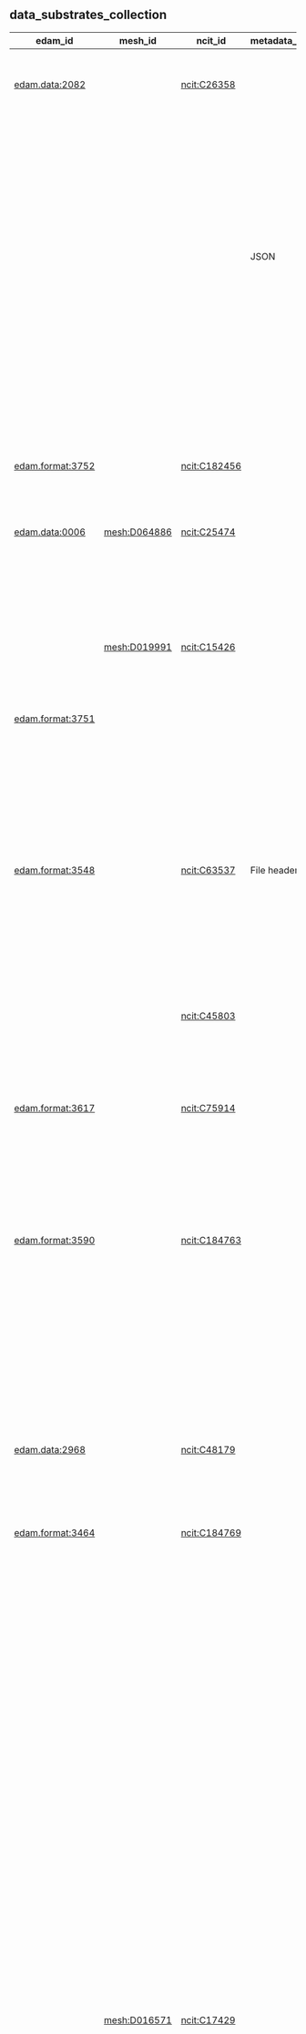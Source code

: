 
## data_substrates_collection


|edam_id|mesh_id|ncit_id|metadata_storage|file_extensions|limitations|id|category|name|description|subclass_of|related_to|contributor_name|contributor_github_name|contributor_orcid|contribution_date|
|---|---|---|---|---|---|---|---|---|---|---|---|---|---|---|---|
|[edam.data:2082](http://edamontology.org/data_2082)||[ncit:C26358](http://purl.obolibrary.org/obo/NCIT_C26358)||||[B2AI_SUBSTRATE:1](DataSubstrate.markdown)|[B2AI_SUBSTRATE:DataSubstrate](https://w3id.org/bridge2ai/standards-datasubstrate-schema/DataSubstrate)|Array|A data type that represents a collection of elements (values or variables), each selected by one or more indices.| [B2AI_SUBSTRATE:7](DataSubstrate.markdown)| [B2AI_STANDARD:392](DataStandardOrTool.markdown) [B2AI_STANDARD:394](DataStandardOrTool.markdown) [B2AI_STANDARD:722](DataStandardOrTool.markdown) [B2AI_STANDARD:834](DataStandardOrTool.markdown)|Harry Caufield|caufieldjh|[ORCID:0000-0001-5705-7831](ORCID:0000-0001-5705-7831)||
|||||||[B2AI_SUBSTRATE:2](DataSubstrate.markdown)|[B2AI_SUBSTRATE:DataSubstrate](https://w3id.org/bridge2ai/standards-datasubstrate-schema/DataSubstrate)|Associative Array|A data structure that stores a collection of key-value pairs, where each key is associated with a value. It allows for fast and efficient lookups by using the keys as indices to access the corresponding values.| [B2AI_SUBSTRATE:1](DataSubstrate.markdown)||Harry Caufield|caufieldjh|[ORCID:0000-0001-5705-7831](ORCID:0000-0001-5705-7831)||
|||| JSON|||[B2AI_SUBSTRATE:3](DataSubstrate.markdown)|[B2AI_SUBSTRATE:DataSubstrate](https://w3id.org/bridge2ai/standards-datasubstrate-schema/DataSubstrate)|BIDS|Data conforming to the Brain Imaging Data Structure (BIDS).| [B2AI_SUBSTRATE:19](DataSubstrate.markdown) [B2AI_SUBSTRATE:49](DataSubstrate.markdown)| [B2AI_STANDARD:33](DataStandardOrTool.markdown)|Harry Caufield|caufieldjh|[ORCID:0000-0001-5705-7831](ORCID:0000-0001-5705-7831)||
|||||||[B2AI_SUBSTRATE:4](DataSubstrate.markdown)|[B2AI_SUBSTRATE:DataSubstrate](https://w3id.org/bridge2ai/standards-datasubstrate-schema/DataSubstrate)|BigQuery|A fully managed, serverless data warehouse that enables scalable analysis over petabytes of data. It is a Platform as a Service (PaaS) that supports querying using ANSI SQL.| [B2AI_SUBSTRATE:5](DataSubstrate.markdown)| [B2AI_STANDARD:735](DataStandardOrTool.markdown)|Harry Caufield|caufieldjh|[ORCID:0000-0001-5705-7831](ORCID:0000-0001-5705-7831)||
|||||||[B2AI_SUBSTRATE:5](DataSubstrate.markdown)|[B2AI_SUBSTRATE:DataSubstrate](https://w3id.org/bridge2ai/standards-datasubstrate-schema/DataSubstrate)|Column Store|A database that stores data tables by column rather than by row.| [B2AI_SUBSTRATE:9](DataSubstrate.markdown)||Harry Caufield|caufieldjh|[ORCID:0000-0001-5705-7831](ORCID:0000-0001-5705-7831)||
|[edam.format:3752](http://edamontology.org/format_3752)||[ncit:C182456](http://purl.obolibrary.org/obo/NCIT_C182456)|| csv| Differences in newline characters can cause inconsistency across operating systems.|[B2AI_SUBSTRATE:6](DataSubstrate.markdown)|[B2AI_SUBSTRATE:DataSubstrate](https://w3id.org/bridge2ai/standards-datasubstrate-schema/DataSubstrate)|Comma-separated values|Any text or mixed data with distinct records in columns separated by commas and rows separated by newlines.| [B2AI_SUBSTRATE:10](DataSubstrate.markdown)| [B2AI_STANDARD:347](DataStandardOrTool.markdown) [B2AI_STANDARD:378](DataStandardOrTool.markdown) [B2AI_STANDARD:783](DataStandardOrTool.markdown) [B2AI_STANDARD:878](DataStandardOrTool.markdown)|Harry Caufield|caufieldjh|[ORCID:0000-0001-5705-7831](ORCID:0000-0001-5705-7831)||
|[edam.data:0006](http://edamontology.org/data_0006)|[mesh:D064886](http://id.nlm.nih.gov/mesh/D064886)|[ncit:C25474](http://purl.obolibrary.org/obo/NCIT_C25474)||||[B2AI_SUBSTRATE:7](DataSubstrate.markdown)|[B2AI_SUBSTRATE:DataSubstrate](https://w3id.org/bridge2ai/standards-datasubstrate-schema/DataSubstrate)|Data|Any collection of discrete values conveying information.|||Harry Caufield|caufieldjh|[ORCID:0000-0001-5705-7831](ORCID:0000-0001-5705-7831)||
|||||||[B2AI_SUBSTRATE:8](DataSubstrate.markdown)|[B2AI_SUBSTRATE:DataSubstrate](https://w3id.org/bridge2ai/standards-datasubstrate-schema/DataSubstrate)|Data Frame|A data structure that organizes data into a 2-dimensional table of rows and columns.| [B2AI_SUBSTRATE:7](DataSubstrate.markdown)| [B2AI_STANDARD:813](DataStandardOrTool.markdown) [B2AI_STANDARD:862](DataStandardOrTool.markdown)|Harry Caufield|caufieldjh|[ORCID:0000-0001-5705-7831](ORCID:0000-0001-5705-7831)||
||[mesh:D019991](http://id.nlm.nih.gov/mesh/D019991)|[ncit:C15426](http://purl.obolibrary.org/obo/NCIT_C15426)||||[B2AI_SUBSTRATE:9](DataSubstrate.markdown)|[B2AI_SUBSTRATE:DataSubstrate](https://w3id.org/bridge2ai/standards-datasubstrate-schema/DataSubstrate)|Database|An organized collection of structured information, stored electronically and organized for rapid search and retrieval.| [B2AI_SUBSTRATE:7](DataSubstrate.markdown)| [B2AI_STANDARD:202](DataStandardOrTool.markdown) [B2AI_STANDARD:712](DataStandardOrTool.markdown) [B2AI_STANDARD:797](DataStandardOrTool.markdown) [B2AI_STANDARD:801](DataStandardOrTool.markdown) [B2AI_STANDARD:802](DataStandardOrTool.markdown) [B2AI_STANDARD:815](DataStandardOrTool.markdown) [B2AI_STANDARD:861](DataStandardOrTool.markdown) [B2AI_STANDARD:871](DataStandardOrTool.markdown)|Harry Caufield|caufieldjh|[ORCID:0000-0001-5705-7831](ORCID:0000-0001-5705-7831)||
|[edam.format:3751](http://edamontology.org/format_3751)|||| txt||[B2AI_SUBSTRATE:10](DataSubstrate.markdown)|[B2AI_SUBSTRATE:DataSubstrate](https://w3id.org/bridge2ai/standards-datasubstrate-schema/DataSubstrate)|Delimited Text|Any data with distinct records separated or delimited by a specific character pattern.| [B2AI_SUBSTRATE:43](DataSubstrate.markdown)||Harry Caufield|caufieldjh|[ORCID:0000-0001-5705-7831](ORCID:0000-0001-5705-7831)||
|[edam.format:3548](http://edamontology.org/format_3548)||[ncit:C63537](http://purl.obolibrary.org/obo/NCIT_C63537)| File headers| dicom dcm| Files are generally named using unique identifiers that may not be compatible across all operating systems (i.e., they may be too long). Patient data is included in each image file header so all files must be processed in order to anonymize them.|[B2AI_SUBSTRATE:11](DataSubstrate.markdown)|[B2AI_SUBSTRATE:DataSubstrate](https://w3id.org/bridge2ai/standards-datasubstrate-schema/DataSubstrate)|DICOM|An image and metadata format for radiology imaging.| [B2AI_SUBSTRATE:36](DataSubstrate.markdown)| [B2AI_STANDARD:8](DataStandardOrTool.markdown) [B2AI_STANDARD:79](DataStandardOrTool.markdown) [B2AI_STANDARD:80](DataStandardOrTool.markdown) [B2AI_STANDARD:81](DataStandardOrTool.markdown) [B2AI_STANDARD:82](DataStandardOrTool.markdown) [B2AI_STANDARD:83](DataStandardOrTool.markdown) [B2AI_STANDARD:84](DataStandardOrTool.markdown) [B2AI_STANDARD:85](DataStandardOrTool.markdown) [B2AI_STANDARD:86](DataStandardOrTool.markdown) [B2AI_STANDARD:87](DataStandardOrTool.markdown) [B2AI_STANDARD:88](DataStandardOrTool.markdown) [B2AI_STANDARD:89](DataStandardOrTool.markdown) [B2AI_STANDARD:90](DataStandardOrTool.markdown) [B2AI_STANDARD:91](DataStandardOrTool.markdown) [B2AI_STANDARD:92](DataStandardOrTool.markdown) [B2AI_STANDARD:93](DataStandardOrTool.markdown) [B2AI_STANDARD:94](DataStandardOrTool.markdown) [B2AI_STANDARD:95](DataStandardOrTool.markdown) [B2AI_STANDARD:96](DataStandardOrTool.markdown) [B2AI_STANDARD:97](DataStandardOrTool.markdown) [B2AI_STANDARD:98](DataStandardOrTool.markdown) [B2AI_STANDARD:849](DataStandardOrTool.markdown)|Harry Caufield|caufieldjh|[ORCID:0000-0001-5705-7831](ORCID:0000-0001-5705-7831)||
|||[ncit:C45803](http://purl.obolibrary.org/obo/NCIT_C45803)||||[B2AI_SUBSTRATE:12](DataSubstrate.markdown)|[B2AI_SUBSTRATE:DataSubstrate](https://w3id.org/bridge2ai/standards-datasubstrate-schema/DataSubstrate)|Directed acyclic graph|A directed graph with no directed cycles.| [B2AI_SUBSTRATE:14](DataSubstrate.markdown)||Harry Caufield|caufieldjh|[ORCID:0000-0001-5705-7831](ORCID:0000-0001-5705-7831)||
|||||||[B2AI_SUBSTRATE:13](DataSubstrate.markdown)|[B2AI_SUBSTRATE:DataSubstrate](https://w3id.org/bridge2ai/standards-datasubstrate-schema/DataSubstrate)|Document Database|A database that stores and retrieves information in documents.| [B2AI_SUBSTRATE:9](DataSubstrate.markdown)| [B2AI_STANDARD:797](DataStandardOrTool.markdown)|Harry Caufield|caufieldjh|[ORCID:0000-0001-5705-7831](ORCID:0000-0001-5705-7831)||
|[edam.format:3617](http://edamontology.org/format_3617)||[ncit:C75914](http://purl.obolibrary.org/obo/NCIT_C75914)||||[B2AI_SUBSTRATE:14](DataSubstrate.markdown)|[B2AI_SUBSTRATE:DataSubstrate](https://w3id.org/bridge2ai/standards-datasubstrate-schema/DataSubstrate)|Graph|A structure of nodes (sometimes called vertices) and edges between them.| [B2AI_SUBSTRATE:7](DataSubstrate.markdown)| [B2AI_STANDARD:768](DataStandardOrTool.markdown) [B2AI_STANDARD:802](DataStandardOrTool.markdown)|Harry Caufield|caufieldjh|[ORCID:0000-0001-5705-7831](ORCID:0000-0001-5705-7831)||
|||||||[B2AI_SUBSTRATE:15](DataSubstrate.markdown)|[B2AI_SUBSTRATE:DataSubstrate](https://w3id.org/bridge2ai/standards-datasubstrate-schema/DataSubstrate)|Graph Database|A type of database that stores nodes and relationships instead of tables or documents.| [B2AI_SUBSTRATE:9](DataSubstrate.markdown) [B2AI_SUBSTRATE:14](DataSubstrate.markdown)| [B2AI_STANDARD:768](DataStandardOrTool.markdown) [B2AI_STANDARD:802](DataStandardOrTool.markdown)|Harry Caufield|caufieldjh|[ORCID:0000-0001-5705-7831](ORCID:0000-0001-5705-7831)||
|[edam.format:3590](http://edamontology.org/format_3590)||[ncit:C184763](http://purl.obolibrary.org/obo/NCIT_C184763)|| h5 hdf5| Structure is not optimized for data access through cloud storage infrastructure.|[B2AI_SUBSTRATE:16](DataSubstrate.markdown)|[B2AI_SUBSTRATE:DataSubstrate](https://w3id.org/bridge2ai/standards-datasubstrate-schema/DataSubstrate)|HDF5|A data model, library, and file format for storing and managing data. It supports an unlimited variety of datatypes, and is designed for flexible and efficient I/O and for high volume and complex data.| [B2AI_SUBSTRATE:18](DataSubstrate.markdown)| [B2AI_STANDARD:71](DataStandardOrTool.markdown) [B2AI_STANDARD:218](DataStandardOrTool.markdown) [B2AI_STANDARD:339](DataStandardOrTool.markdown) [B2AI_STANDARD:340](DataStandardOrTool.markdown) [B2AI_STANDARD:379](DataStandardOrTool.markdown)|Harry Caufield|caufieldjh|[ORCID:0000-0001-5705-7831](ORCID:0000-0001-5705-7831)||
|||||||[B2AI_SUBSTRATE:17](DataSubstrate.markdown)|[B2AI_SUBSTRATE:DataSubstrate](https://w3id.org/bridge2ai/standards-datasubstrate-schema/DataSubstrate)|Heap|A complete binary tree, i.e., each node has no more than two children.| [Tree](Tree)||Harry Caufield|caufieldjh|[ORCID:0000-0001-5705-7831](ORCID:0000-0001-5705-7831)||
|||||||[B2AI_SUBSTRATE:18](DataSubstrate.markdown)|[B2AI_SUBSTRATE:DataSubstrate](https://w3id.org/bridge2ai/standards-datasubstrate-schema/DataSubstrate)|Hierarchical Array|A data structure of a list, such that list elements may be subsets of other elements.| [B2AI_SUBSTRATE:1](DataSubstrate.markdown)||Harry Caufield|caufieldjh|[ORCID:0000-0001-5705-7831](ORCID:0000-0001-5705-7831)||
|[edam.data:2968](http://edamontology.org/data_2968)||[ncit:C48179](http://purl.obolibrary.org/obo/NCIT_C48179)||||[B2AI_SUBSTRATE:19](DataSubstrate.markdown)|[B2AI_SUBSTRATE:DataSubstrate](https://w3id.org/bridge2ai/standards-datasubstrate-schema/DataSubstrate)|Image|Any visual representation of something.| [B2AI_SUBSTRATE:7](DataSubstrate.markdown)| [B2AI_STANDARD:98](DataStandardOrTool.markdown) [B2AI_STANDARD:307](DataStandardOrTool.markdown) [B2AI_STANDARD:316](DataStandardOrTool.markdown) [B2AI_STANDARD:344](DataStandardOrTool.markdown) [B2AI_STANDARD:362](DataStandardOrTool.markdown) [B2AI_STANDARD:375](DataStandardOrTool.markdown) [B2AI_STANDARD:377](DataStandardOrTool.markdown) [B2AI_STANDARD:383](DataStandardOrTool.markdown) [B2AI_STANDARD:390](DataStandardOrTool.markdown)|Harry Caufield|caufieldjh|[ORCID:0000-0001-5705-7831](ORCID:0000-0001-5705-7831)||
|[edam.format:3464](http://edamontology.org/format_3464)||[ncit:C184769](http://purl.obolibrary.org/obo/NCIT_C184769)|| json||[B2AI_SUBSTRATE:20](DataSubstrate.markdown)|[B2AI_SUBSTRATE:DataSubstrate](https://w3id.org/bridge2ai/standards-datasubstrate-schema/DataSubstrate)|JSON|JavaScript Object Notation (JSON) is a lightweight format for storing and transporting data.| [B2AI_SUBSTRATE:2](DataSubstrate.markdown) [B2AI_SUBSTRATE:18](DataSubstrate.markdown)||Harry Caufield|caufieldjh|[ORCID:0000-0001-5705-7831](ORCID:0000-0001-5705-7831)||
||||| tsv||[B2AI_SUBSTRATE:21](DataSubstrate.markdown)|[B2AI_SUBSTRATE:DataSubstrate](https://w3id.org/bridge2ai/standards-datasubstrate-schema/DataSubstrate)|KGX TSV|A tab-delimited data format for exchanging property graph data.| [B2AI_SUBSTRATE:32](DataSubstrate.markdown) [B2AI_SUBSTRATE:41](DataSubstrate.markdown)| [B2AI_STANDARD:346](DataStandardOrTool.markdown)|Harry Caufield|caufieldjh|[ORCID:0000-0001-5705-7831](ORCID:0000-0001-5705-7831)||
||||| mongo| The maximum size of an individual document in MongoDB is 16MB with a nested depth of 100 levels.|[B2AI_SUBSTRATE:22](DataSubstrate.markdown)|[B2AI_SUBSTRATE:DataSubstrate](https://w3id.org/bridge2ai/standards-datasubstrate-schema/DataSubstrate)|MongoDB|A non-relational document database that provides support for JSON-like storage.| [B2AI_SUBSTRATE:13](DataSubstrate.markdown)| [B2AI_STANDARD:797](DataStandardOrTool.markdown)|Harry Caufield|caufieldjh|[ORCID:0000-0001-5705-7831](ORCID:0000-0001-5705-7831)||
||||| mysql sql||[B2AI_SUBSTRATE:23](DataSubstrate.markdown)|[B2AI_SUBSTRATE:DataSubstrate](https://w3id.org/bridge2ai/standards-datasubstrate-schema/DataSubstrate)|MySQL|A relational database management system developed by Oracle that is based on structured query language (SQL).| [B2AI_SUBSTRATE:37](DataSubstrate.markdown)| [B2AI_STANDARD:801](DataStandardOrTool.markdown)|Harry Caufield|caufieldjh|[ORCID:0000-0001-5705-7831](ORCID:0000-0001-5705-7831)||
|||||||[B2AI_SUBSTRATE:24](DataSubstrate.markdown)|[B2AI_SUBSTRATE:DataSubstrate](https://w3id.org/bridge2ai/standards-datasubstrate-schema/DataSubstrate)|N-Dimensional Array|A data structure that can store a collection of items, where each item is identified by a set of indices. The number of indices required to identify an item is referred to as the dimension of the array, hence the name N-dimensional array.| [B2AI_SUBSTRATE:1](DataSubstrate.markdown)| [B2AI_STANDARD:394](DataStandardOrTool.markdown)|Harry Caufield|caufieldjh|[ORCID:0000-0001-5705-7831](ORCID:0000-0001-5705-7831)||
|||||| All data is stored locally - this can cause slowdowns when data exceeds available memory.|[B2AI_SUBSTRATE:25](DataSubstrate.markdown)|[B2AI_SUBSTRATE:DataSubstrate](https://w3id.org/bridge2ai/standards-datasubstrate-schema/DataSubstrate)|Neo4j|A popular graph database platform.| [B2AI_SUBSTRATE:15](DataSubstrate.markdown)| [B2AI_STANDARD:802](DataStandardOrTool.markdown)|Harry Caufield|caufieldjh|[ORCID:0000-0001-5705-7831](ORCID:0000-0001-5705-7831)||
||[mesh:D016571](http://id.nlm.nih.gov/mesh/D016571)|[ncit:C17429](http://purl.obolibrary.org/obo/NCIT_C17429)||||[B2AI_SUBSTRATE:26](DataSubstrate.markdown)|[B2AI_SUBSTRATE:DataSubstrate](https://w3id.org/bridge2ai/standards-datasubstrate-schema/DataSubstrate)|Neural Network Model|The result of training a neural network on a certain set of inputs.| [B2AI_SUBSTRATE:7](DataSubstrate.markdown)||Harry Caufield|caufieldjh|[ORCID:0000-0001-5705-7831](ORCID:0000-0001-5705-7831)||
||||| nnef||[B2AI_SUBSTRATE:27](DataSubstrate.markdown)|[B2AI_SUBSTRATE:DataSubstrate](https://w3id.org/bridge2ai/standards-datasubstrate-schema/DataSubstrate)|NNEF|An exchange format for neural network models produced using Torch, Caffe, TensorFlow, Theano, Chainer, Caffe2, PyTorch, or MXNet.| [B2AI_SUBSTRATE:26](DataSubstrate.markdown)| [B2AI_STANDARD:354](DataStandardOrTool.markdown)|Harry Caufield|caufieldjh|[ORCID:0000-0001-5705-7831](ORCID:0000-0001-5705-7831)||
||||| onnx||[B2AI_SUBSTRATE:28](DataSubstrate.markdown)|[B2AI_SUBSTRATE:DataSubstrate](https://w3id.org/bridge2ai/standards-datasubstrate-schema/DataSubstrate)|ONNX|An open format built to represent machine learning models.| [B2AI_SUBSTRATE:26](DataSubstrate.markdown)| [B2AI_STANDARD:357](DataStandardOrTool.markdown)|Harry Caufield|caufieldjh|[ORCID:0000-0001-5705-7831](ORCID:0000-0001-5705-7831)||
|||||||[B2AI_SUBSTRATE:29](DataSubstrate.markdown)|[B2AI_SUBSTRATE:DataSubstrate](https://w3id.org/bridge2ai/standards-datasubstrate-schema/DataSubstrate)|Pandas DataFrame|A two-dimensional, size-mutable, potentially heterogeneous tabular data object.| [B2AI_SUBSTRATE:8](DataSubstrate.markdown)| [B2AI_STANDARD:813](DataStandardOrTool.markdown)|Harry Caufield|caufieldjh|[ORCID:0000-0001-5705-7831](ORCID:0000-0001-5705-7831)||
||||| parquet pqt||[B2AI_SUBSTRATE:30](DataSubstrate.markdown)|[B2AI_SUBSTRATE:DataSubstrate](https://w3id.org/bridge2ai/standards-datasubstrate-schema/DataSubstrate)|Parquet|Apache Parquet is a free and open-source column-oriented data storage format in the Apache Hadoop ecosystem.| [B2AI_SUBSTRATE:5](DataSubstrate.markdown)| [B2AI_STANDARD:359](DataStandardOrTool.markdown)|Harry Caufield|caufieldjh|[ORCID:0000-0001-5705-7831](ORCID:0000-0001-5705-7831)||
||||| sql||[B2AI_SUBSTRATE:31](DataSubstrate.markdown)|[B2AI_SUBSTRATE:DataSubstrate](https://w3id.org/bridge2ai/standards-datasubstrate-schema/DataSubstrate)|PostgreSQL|An open-source relational database management system emphasizing extensibility and SQL compliance.| [B2AI_SUBSTRATE:37](DataSubstrate.markdown)| [B2AI_STANDARD:815](DataStandardOrTool.markdown)|Harry Caufield|caufieldjh|[ORCID:0000-0001-5705-7831](ORCID:0000-0001-5705-7831)||
|||||||[B2AI_SUBSTRATE:32](DataSubstrate.markdown)|[B2AI_SUBSTRATE:DataSubstrate](https://w3id.org/bridge2ai/standards-datasubstrate-schema/DataSubstrate)|Property graph|A graph model in which nodes and edges may be assigned properties (i.e., values or key-value pairs).| [B2AI_SUBSTRATE:14](DataSubstrate.markdown)||Harry Caufield|caufieldjh|[ORCID:0000-0001-5705-7831](ORCID:0000-0001-5705-7831)||
|||||||[B2AI_SUBSTRATE:33](DataSubstrate.markdown)|[B2AI_SUBSTRATE:DataSubstrate](https://w3id.org/bridge2ai/standards-datasubstrate-schema/DataSubstrate)|PyTorch Tensor|In PyTorch, a torch.Tensor is a multi-dimensional matrix containing elements of a single data type.| [B2AI_SUBSTRATE:42](DataSubstrate.markdown)| [B2AI_STANDARD:354](DataStandardOrTool.markdown) [B2AI_STANDARD:401](DataStandardOrTool.markdown) [B2AI_STANDARD:765](DataStandardOrTool.markdown) [B2AI_STANDARD:788](DataStandardOrTool.markdown) [B2AI_STANDARD:816](DataStandardOrTool.markdown)|Harry Caufield|caufieldjh|[ORCID:0000-0001-5705-7831](ORCID:0000-0001-5705-7831)||
|||||| Memory-limited.|[B2AI_SUBSTRATE:34](DataSubstrate.markdown)|[B2AI_SUBSTRATE:DataSubstrate](https://w3id.org/bridge2ai/standards-datasubstrate-schema/DataSubstrate)|R data.frame|A tightly coupled collection of variables that shares many of the properties of matrices and of lists.| [B2AI_SUBSTRATE:8](DataSubstrate.markdown)| [B2AI_STANDARD:833](DataStandardOrTool.markdown)|Harry Caufield|caufieldjh|[ORCID:0000-0001-5705-7831](ORCID:0000-0001-5705-7831)||
|||||||[B2AI_SUBSTRATE:35](DataSubstrate.markdown)|[B2AI_SUBSTRATE:DataSubstrate](https://w3id.org/bridge2ai/standards-datasubstrate-schema/DataSubstrate)|R tibble|A redesigned version of an R data frame. Never changes the input type, can have columns that are lists, can have non-standard variable names, can start with a number or contain spaces, only recycles vectors of length 1, and never creates row names.| [B2AI_SUBSTRATE:8](DataSubstrate.markdown)| [B2AI_STANDARD:833](DataStandardOrTool.markdown)|Harry Caufield|caufieldjh|[ORCID:0000-0001-5705-7831](ORCID:0000-0001-5705-7831)||
|||||||[B2AI_SUBSTRATE:36](DataSubstrate.markdown)|[B2AI_SUBSTRATE:DataSubstrate](https://w3id.org/bridge2ai/standards-datasubstrate-schema/DataSubstrate)|Raster Image|Any visual representation of something represented as a two-dimensional matrix of pixel values denoting intensity, potentially accompanied by other values for colors or other image properties (e.g., compression).| [B2AI_SUBSTRATE:19](DataSubstrate.markdown)| [B2AI_STANDARD:829](DataStandardOrTool.markdown)|Harry Caufield|caufieldjh|[ORCID:0000-0001-5705-7831](ORCID:0000-0001-5705-7831)||
|||||||[B2AI_SUBSTRATE:37](DataSubstrate.markdown)|[B2AI_SUBSTRATE:DataSubstrate](https://w3id.org/bridge2ai/standards-datasubstrate-schema/DataSubstrate)|Relational Database|A database that stores and provides access to data points related to one another.| [B2AI_SUBSTRATE:9](DataSubstrate.markdown)| [B2AI_STANDARD:801](DataStandardOrTool.markdown) [B2AI_STANDARD:815](DataStandardOrTool.markdown)|Harry Caufield|caufieldjh|[ORCID:0000-0001-5705-7831](ORCID:0000-0001-5705-7831)||
|||||||[B2AI_SUBSTRATE:38](DataSubstrate.markdown)|[B2AI_SUBSTRATE:DataSubstrate](https://w3id.org/bridge2ai/standards-datasubstrate-schema/DataSubstrate)|Set|A sorted data structure of unique elements of the same type.| [B2AI_SUBSTRATE:7](DataSubstrate.markdown)||Harry Caufield|caufieldjh|[ORCID:0000-0001-5705-7831](ORCID:0000-0001-5705-7831)||
|||[ncit:C45253](http://purl.obolibrary.org/obo/NCIT_C45253)||||[B2AI_SUBSTRATE:39](DataSubstrate.markdown)|[B2AI_SUBSTRATE:DataSubstrate](https://w3id.org/bridge2ai/standards-datasubstrate-schema/DataSubstrate)|String|An array data structure of bytes (or words) that stores a sequence of elements, typically characters, using some character encoding.| [B2AI_SUBSTRATE:7](DataSubstrate.markdown)||Harry Caufield|caufieldjh|[ORCID:0000-0001-5705-7831](ORCID:0000-0001-5705-7831)||
|||||||[B2AI_SUBSTRATE:40](DataSubstrate.markdown)|[B2AI_SUBSTRATE:DataSubstrate](https://w3id.org/bridge2ai/standards-datasubstrate-schema/DataSubstrate)|SummarizedExperiment|The SummarizedExperiment Bioconductor container contains one or more assays, each represented by a matrix-like object of numeric or other mode. The rows typically represent genomic ranges of interest and the columns represent samples.| [B2AI_SUBSTRATE:18](DataSubstrate.markdown)| [B2AI_STANDARD:705](DataStandardOrTool.markdown) [B2AI_STANDARD:833](DataStandardOrTool.markdown) [B2AI_STANDARD:286](DataStandardOrTool.markdown)|Harry Caufield|caufieldjh|[ORCID:0000-0001-5705-7831](ORCID:0000-0001-5705-7831)||
|[edam.format:3475](http://edamontology.org/format_3475)||[ncit:C164049](http://purl.obolibrary.org/obo/NCIT_C164049)|| tsv| Differences in newline characters can cause inconsistency across operating systems.|[B2AI_SUBSTRATE:41](DataSubstrate.markdown)|[B2AI_SUBSTRATE:DataSubstrate](https://w3id.org/bridge2ai/standards-datasubstrate-schema/DataSubstrate)|Tab-separated values|Any text or mixed data with distinct records in columns separated by tab characters and rows separated by newlines.| [B2AI_SUBSTRATE:10](DataSubstrate.markdown)| [B2AI_STANDARD:347](DataStandardOrTool.markdown) [B2AI_STANDARD:378](DataStandardOrTool.markdown)|Harry Caufield|caufieldjh|[ORCID:0000-0001-5705-7831](ORCID:0000-0001-5705-7831)||
|||||||[B2AI_SUBSTRATE:42](DataSubstrate.markdown)|[B2AI_SUBSTRATE:DataSubstrate](https://w3id.org/bridge2ai/standards-datasubstrate-schema/DataSubstrate)|Tensor|An algebraic object that describes a multilinear relationship between sets of algebraic objects related to a vector space.| [B2AI_SUBSTRATE:7](DataSubstrate.markdown)| [B2AI_STANDARD:354](DataStandardOrTool.markdown) [B2AI_STANDARD:374](DataStandardOrTool.markdown) [B2AI_STANDARD:770](DataStandardOrTool.markdown) [B2AI_STANDARD:831](DataStandardOrTool.markdown)|Harry Caufield|caufieldjh|[ORCID:0000-0001-5705-7831](ORCID:0000-0001-5705-7831)||
|[edam.data:2526](http://edamontology.org/data_2526)||[ncit:C25704](http://purl.obolibrary.org/obo/NCIT_C25704)|| txt||[B2AI_SUBSTRATE:43](DataSubstrate.markdown)|[B2AI_SUBSTRATE:DataSubstrate](https://w3id.org/bridge2ai/standards-datasubstrate-schema/DataSubstrate)|Text|Any form of written information that is composed of letters, words, and sentences. This may include anything from written documents, articles, or books, to emails, social media posts, and transcribed speech. It may also include unstructured, human-readable fields of documents containing other data.| [B2AI_SUBSTRATE:39](DataSubstrate.markdown)||Harry Caufield|caufieldjh|[ORCID:0000-0001-5705-7831](ORCID:0000-0001-5705-7831)||
|||[ncit:C45418](http://purl.obolibrary.org/obo/NCIT_C45418)||||[B2AI_SUBSTRATE:44](DataSubstrate.markdown)|[B2AI_SUBSTRATE:DataSubstrate](https://w3id.org/bridge2ai/standards-datasubstrate-schema/DataSubstrate)|Tree|An undirected graph with each pair of vertices connected by no more than one path. Also known as a connected acyclic undirected graph.| [B2AI_SUBSTRATE:14](DataSubstrate.markdown)||Harry Caufield|caufieldjh|[ORCID:0000-0001-5705-7831](ORCID:0000-0001-5705-7831)||
|||||||[B2AI_SUBSTRATE:45](DataSubstrate.markdown)|[B2AI_SUBSTRATE:DataSubstrate](https://w3id.org/bridge2ai/standards-datasubstrate-schema/DataSubstrate)|Trie|A sorted, associative tree. Also known as a radix tree or prefix tree.| [B2AI_SUBSTRATE:44](DataSubstrate.markdown)||Harry Caufield|caufieldjh|[ORCID:0000-0001-5705-7831](ORCID:0000-0001-5705-7831)||
|||[ncit:C54169](http://purl.obolibrary.org/obo/NCIT_C54169)||||[B2AI_SUBSTRATE:46](DataSubstrate.markdown)|[B2AI_SUBSTRATE:DataSubstrate](https://w3id.org/bridge2ai/standards-datasubstrate-schema/DataSubstrate)|Vector|A mathematical object that has magnitude and direction. A vector is often represented as a one-dimensional array or list with numerical elements.| [B2AI_SUBSTRATE:7](DataSubstrate.markdown)||Harry Caufield|caufieldjh|[ORCID:0000-0001-5705-7831](ORCID:0000-0001-5705-7831)||
|||||||[B2AI_SUBSTRATE:47](DataSubstrate.markdown)|[B2AI_SUBSTRATE:DataSubstrate](https://w3id.org/bridge2ai/standards-datasubstrate-schema/DataSubstrate)|Vector Image|Any visual representation of something represented as a set of geometric shapes defined on a Cartesian plane.| [B2AI_SUBSTRATE:19](DataSubstrate.markdown)||Harry Caufield|caufieldjh|[ORCID:0000-0001-5705-7831](ORCID:0000-0001-5705-7831)||
|||| File headers| wav||[B2AI_SUBSTRATE:48](DataSubstrate.markdown)|[B2AI_SUBSTRATE:DataSubstrate](https://w3id.org/bridge2ai/standards-datasubstrate-schema/DataSubstrate)|Waveform Audio File Format|An audio file format standard. Generally supported by digital audio software.| [B2AI_SUBSTRATE:49](DataSubstrate.markdown)| [B2AI_STANDARD:387](DataStandardOrTool.markdown)|Harry Caufield|caufieldjh|[ORCID:0000-0001-5705-7831](ORCID:0000-0001-5705-7831)||
|||||||[B2AI_SUBSTRATE:49](DataSubstrate.markdown)|[B2AI_SUBSTRATE:DataSubstrate](https://w3id.org/bridge2ai/standards-datasubstrate-schema/DataSubstrate)|Waveform Data|The two-dimensional representation of a signal as a function of time.| [B2AI_SUBSTRATE:7](DataSubstrate.markdown)| [B2AI_STANDARD:308](DataStandardOrTool.markdown) [B2AI_STANDARD:314](DataStandardOrTool.markdown) [B2AI_STANDARD:315](DataStandardOrTool.markdown) [B2AI_STANDARD:331](DataStandardOrTool.markdown) [B2AI_STANDARD:351](DataStandardOrTool.markdown) [B2AI_STANDARD:352](DataStandardOrTool.markdown) [B2AI_STANDARD:356](DataStandardOrTool.markdown) [B2AI_STANDARD:387](DataStandardOrTool.markdown)|Harry Caufield|caufieldjh|[ORCID:0000-0001-5705-7831](ORCID:0000-0001-5705-7831)||
|||||||[B2AI_SUBSTRATE:50](DataSubstrate.markdown)|[B2AI_SUBSTRATE:DataSubstrate](https://w3id.org/bridge2ai/standards-datasubstrate-schema/DataSubstrate)|xarray|A format for defining arrays with labels in the form of dimensions, coordinates, and attributes on top of raw NumPy-like arrays, which allows for more intuitive, more concise, and less error-prone user experience.| [B2AI_SUBSTRATE:24](DataSubstrate.markdown)| [B2AI_STANDARD:392](DataStandardOrTool.markdown)|Harry Caufield|caufieldjh|[ORCID:0000-0001-5705-7831](ORCID:0000-0001-5705-7831)||
|[edam.format:3915](http://edamontology.org/format_3915)|||| zarr||[B2AI_SUBSTRATE:51](DataSubstrate.markdown)|[B2AI_SUBSTRATE:DataSubstrate](https://w3id.org/bridge2ai/standards-datasubstrate-schema/DataSubstrate)|Zarr|A format for storage of large N-dimensional typed arrays. Has implementations in multiple programming languages.| [B2AI_SUBSTRATE:24](DataSubstrate.markdown)| [B2AI_STANDARD:394](DataStandardOrTool.markdown)|Harry Caufield|caufieldjh|[ORCID:0000-0001-5705-7831](ORCID:0000-0001-5705-7831)||
|||[ncit:C190416](http://purl.obolibrary.org/obo/NCIT_C190416)|| tar zip| Must be decompressed before reading. Compression may be lossy, i.e., it discards information in the process of encoding.|[B2AI_SUBSTRATE:52](DataSubstrate.markdown)|[B2AI_SUBSTRATE:DataSubstrate](https://w3id.org/bridge2ai/standards-datasubstrate-schema/DataSubstrate)|Compressed Data|Data in which information is represented with fewer bits than the original, uncompressed representation.| [B2AI_SUBSTRATE:7](DataSubstrate.markdown)| [B2AI_STANDARD:384](DataStandardOrTool.markdown) [B2AI_STANDARD:395](DataStandardOrTool.markdown)|Harry Caufield|caufieldjh|[ORCID:0000-0001-5705-7831](ORCID:0000-0001-5705-7831)||
|[edam.format:3003](http://edamontology.org/format_3003)||[ncit:C153367](http://purl.obolibrary.org/obo/NCIT_C153367)| File headers| txt bed||[B2AI_SUBSTRATE:53](DataSubstrate.markdown)|[B2AI_SUBSTRATE:DataSubstrate](https://w3id.org/bridge2ai/standards-datasubstrate-schema/DataSubstrate)|BED|BED (Browser Extensible Data) format provides a flexible way to define the data lines that are displayed in a genome annotation track.| [B2AI_SUBSTRATE:10](DataSubstrate.markdown)| [B2AI_STANDARD:36](DataStandardOrTool.markdown)|Harry Caufield|caufieldjh|[ORCID:0000-0001-5705-7831](ORCID:0000-0001-5705-7831)||
|||||||[B2AI_SUBSTRATE:54](DataSubstrate.markdown)|[B2AI_SUBSTRATE:DataSubstrate](https://w3id.org/bridge2ai/standards-datasubstrate-schema/DataSubstrate)|Vector Database|A database that stores and retrieves information represented as high-dimensional vectors. The original data may be very unstructured.| [B2AI_SUBSTRATE:9](DataSubstrate.markdown)| [B2AI_STANDARD:871](DataStandardOrTool.markdown)|Harry Caufield|caufieldjh|[ORCID:0000-0001-5705-7831](ORCID:0000-0001-5705-7831)|2023-05-23|
|||||||[B2AI_SUBSTRATE:55](DataSubstrate.markdown)|[B2AI_SUBSTRATE:DataSubstrate](https://w3id.org/bridge2ai/standards-datasubstrate-schema/DataSubstrate)|Pinecone|A vector database. Includes a single-stage filtering function allowing complex searches in single queries.| [B2AI_SUBSTRATE:54](DataSubstrate.markdown)| [B2AI_STANDARD:871](DataStandardOrTool.markdown)|Harry Caufield|caufieldjh|[0000-0001-5705-7831](0000-0001-5705-7831)|2023-05-23|
|||||||[B2AI_SUBSTRATE:56](DataSubstrate.markdown)|[B2AI_SUBSTRATE:DataSubstrate](https://w3id.org/bridge2ai/standards-datasubstrate-schema/DataSubstrate)|Immunofluorescence Image|An immunofluorescence image is a picture derived from microscopy that uses fluorescently labeled antibodies to visualize the location and distribution of specific proteins or molecules within cells or tissues.| [B2AI_SUBSTRATE:36](DataSubstrate.markdown)||Harry Caufield|caufieldjh|[ORCID:0000-0001-5705-7831](ORCID:0000-0001-5705-7831)||
|||||||[B2AI_SUBSTRATE:57](DataSubstrate.markdown)|[B2AI_SUBSTRATE:DataSubstrate](https://w3id.org/bridge2ai/standards-datasubstrate-schema/DataSubstrate)|Spectral Data|Spectral data contains information about the intensity or strength of different frequencies or wavelengths of some type of energy, including light or other electromagnetic radiation. It may be a representation of the composition and properties of materials or signals. It may be obtained by transforming waveforms (i.e., data in the time domain) into the frequency domain with a Fourier transform or other method.| [B2AI_SUBSTRATE:7](DataSubstrate.markdown)||Harry Caufield|caufieldjh|[ORCID:0000-0001-5705-7831](ORCID:0000-0001-5705-7831)||
|||||||[B2AI_SUBSTRATE:58](DataSubstrate.markdown)|[B2AI_SUBSTRATE:DataSubstrate](https://w3id.org/bridge2ai/standards-datasubstrate-schema/DataSubstrate)|Mass Spectrometry Data|Mass spectrometry data, also referred to as a mass spectrum, is a representation of the mass to charge (m/z) ratios of the ions present in a sample plotted against their intensities. Each peak in a mass spectrum shows a component of unique m/z in the sample, and heights of the peaks connote the relative abundance of the various components in the sample.| [B2AI_SUBSTRATE:57](DataSubstrate.markdown)||Harry Caufield|caufieldjh|[ORCID:0000-0001-5705-7831](ORCID:0000-0001-5705-7831)||
|||||||[B2AI_SUBSTRATE:59](DataSubstrate.markdown)|[B2AI_SUBSTRATE:DataSubstrate](https://w3id.org/bridge2ai/standards-datasubstrate-schema/DataSubstrate)|Size Exclusion Chromatography-Mass Spectrometry Data|Size Exclusion Chromatography-Mass Spectrometry (SEC-MS) data is the result of combining size-exclusion chromatography for separation based on molecular size with mass spectrometry for accurate mass determination, enabling the analysis of protein complexes and their interactions| [B2AI_SUBSTRATE:58](DataSubstrate.markdown)||Harry Caufield|caufieldjh|[ORCID:0000-0001-5705-7831](ORCID:0000-0001-5705-7831)||
|||||||[B2AI_SUBSTRATE:60](DataSubstrate.markdown)|[B2AI_SUBSTRATE:DataSubstrate](https://w3id.org/bridge2ai/standards-datasubstrate-schema/DataSubstrate)|Sequence|A sequence is an ordered collection of elements, typically characters or numbers, that may be of fixed or variable length. This specifically refers to a biological sequence, such as a DNA, RNA, or protein sequence, so the characters are typically nucleotides or amino acids accompanied by metadata about the sequence.| [B2AI_SUBSTRATE:39](DataSubstrate.markdown)||Harry Caufield|caufieldjh|[ORCID:0000-0001-5705-7831](ORCID:0000-0001-5705-7831)||
|||||||[B2AI_SUBSTRATE:61](DataSubstrate.markdown)|[B2AI_SUBSTRATE:DataSubstrate](https://w3id.org/bridge2ai/standards-datasubstrate-schema/DataSubstrate)|DNA Sequence Data|DNA sequence data is a representation of the nucleotide sequence of a DNA molecule. It may be a raw sequence or a processed sequence with additional metadata, such as annotations or quality scores.| [B2AI_SUBSTRATE:60](DataSubstrate.markdown)||Harry Caufield|caufieldjh|[ORCID:0000-0001-5705-7831](ORCID:0000-0001-5705-7831)||
|||||||[B2AI_SUBSTRATE:62](DataSubstrate.markdown)|[B2AI_SUBSTRATE:DataSubstrate](https://w3id.org/bridge2ai/standards-datasubstrate-schema/DataSubstrate)|RNA Sequence Data|RNA sequence data is a representation of the nucleotide sequence of one or more RNA molecules. It may be a raw sequence or a processed sequence with additional metadata, such as annotations or quality scores. It may be called transcriptomic data when it is derived from RNA sequencing, and in general may be referred to as RNA-seq data.| [B2AI_SUBSTRATE:60](DataSubstrate.markdown)||Harry Caufield|caufieldjh|[ORCID:0000-0001-5705-7831](ORCID:0000-0001-5705-7831)||
|||||||[B2AI_SUBSTRATE:63](DataSubstrate.markdown)|[B2AI_SUBSTRATE:DataSubstrate](https://w3id.org/bridge2ai/standards-datasubstrate-schema/DataSubstrate)|Single-cell RNA Sequence Data|Single-cell RNA sequence data is a representation of the nucleotide sequence of one or more RNA molecules from individual cells. It may be a raw sequence or a processed sequence with additional metadata, such as annotations or quality scores. It may be called single-cell transcriptomic data when it is derived from single-cell RNA sequencing.| [B2AI_SUBSTRATE:62](DataSubstrate.markdown)||Harry Caufield|caufieldjh|[ORCID:0000-0001-5705-7831](ORCID:0000-0001-5705-7831)||
|||||||[B2AI_SUBSTRATE:64](DataSubstrate.markdown)|[B2AI_SUBSTRATE:DataSubstrate](https://w3id.org/bridge2ai/standards-datasubstrate-schema/DataSubstrate)|Perturb-seq Data|Perturb-seq data is the result of combining single-cell RNA sequencing (RNA-seq) and clustered regularly interspaced short palindromic repeats (CRISPR)-based perturbations to perform many pooled phenotype assays.| [B2AI_SUBSTRATE:63](DataSubstrate.markdown)||Harry Caufield|caufieldjh|[ORCID:0000-0001-5705-7831](ORCID:0000-0001-5705-7831)||
|||||||[B2AI_SUBSTRATE:65](DataSubstrate.markdown)|[B2AI_SUBSTRATE:DataSubstrate](https://w3id.org/bridge2ai/standards-datasubstrate-schema/DataSubstrate)|Retinal Image|A retinal image is a picture derived from imaging the retina, the light-sensitive tissue at the back of the eye. Retinal images are used in ophthalmology to diagnose and monitor eye diseases, such as diabetic retinopathy and age-related macular degeneration.| [B2AI_SUBSTRATE:36](DataSubstrate.markdown)||Harry Caufield|caufieldjh|[ORCID:0000-0001-5705-7831](ORCID:0000-0001-5705-7831)||
|||||||[B2AI_SUBSTRATE:66](DataSubstrate.markdown)|[B2AI_SUBSTRATE:DataSubstrate](https://w3id.org/bridge2ai/standards-datasubstrate-schema/DataSubstrate)|Fluorescence Lifetime Imaging Ophthalmoscopy data|Fluorescence Lifetime Imaging Ophthalmoscopy (FLIO) data is the result of imaging the retina using FLIO, a technique that measures the fluorescence lifetime of endogenous fluorophores in the retina. FLIO data is used in ophthalmology to diagnose and monitor eye diseases, such as age-related macular degeneration and retinitis pigmentosa.| [B2AI_SUBSTRATE:65](DataSubstrate.markdown)||Harry Caufield|caufieldjh|[ORCID:0000-0001-5705-7831](ORCID:0000-0001-5705-7831)||
|||||||[B2AI_SUBSTRATE:67](DataSubstrate.markdown)|[B2AI_SUBSTRATE:DataSubstrate](https://w3id.org/bridge2ai/standards-datasubstrate-schema/DataSubstrate)|Optical coherence tomography data|Optical coherence tomography (OCT) data is the result of imaging the retina using OCT, a non-invasive imaging technique that uses light waves to take cross-sectional images of the retina. OCT data is used in ophthalmology to diagnose and monitor eye diseases, such as glaucoma and macular degeneration.| [B2AI_SUBSTRATE:65](DataSubstrate.markdown)||Harry Caufield|caufieldjh|[ORCID:0000-0001-5705-7831](ORCID:0000-0001-5705-7831)||
|||||||[B2AI_SUBSTRATE:68](DataSubstrate.markdown)|[B2AI_SUBSTRATE:DataSubstrate](https://w3id.org/bridge2ai/standards-datasubstrate-schema/DataSubstrate)|Optical coherence tomography angiography data|Optical coherence tomography angiography (OCTA) is a non-invasive imaging technique that uses light waves to create high-resolution images of blood flow in the retina and choroid, offering a detailed view of the eye's microvasculature without the need for dye injection. OCTA data is used in ophthalmology to diagnose and monitor eye diseases, such as diabetic retinopathy and macular degeneration.| [B2AI_SUBSTRATE:67](DataSubstrate.markdown)||Harry Caufield|caufieldjh|[ORCID:0000-0001-5705-7831](ORCID:0000-0001-5705-7831)||
|||||||[B2AI_SUBSTRATE:69](DataSubstrate.markdown)|[B2AI_SUBSTRATE:DataSubstrate](https://w3id.org/bridge2ai/standards-datasubstrate-schema/DataSubstrate)|Time-series data|Time-series data is a sequence of data points collected at successive points in time. It is used in biomedicine and biology to study the dynamics of biological systems over time. It may cover short or long time periods and may be collected at regular or irregular intervals.| [B2AI_SUBSTRATE:7](DataSubstrate.markdown)||Harry Caufield|caufieldjh|[ORCID:0000-0001-5705-7831](ORCID:0000-0001-5705-7831)||
|||||||[B2AI_SUBSTRATE:70](DataSubstrate.markdown)|[B2AI_SUBSTRATE:DataSubstrate](https://w3id.org/bridge2ai/standards-datasubstrate-schema/DataSubstrate)|Physiological data|Physiological data is time-series data that captures the physiological signals of living organisms, such as heart rate, blood pressure, temperature, and brain activity. It is used in biomedicine and biology to study the health and function of biological systems over time.| [B2AI_SUBSTRATE:69](DataSubstrate.markdown)||Harry Caufield|caufieldjh|[ORCID:0000-0001-5705-7831](ORCID:0000-0001-5705-7831)||
|||||||[B2AI_SUBSTRATE:71](DataSubstrate.markdown)|[B2AI_SUBSTRATE:DataSubstrate](https://w3id.org/bridge2ai/standards-datasubstrate-schema/DataSubstrate)|Heart rate|Heart rate is a physiological signal that measures the number of heartbeats per minute. It is used in biomedicine and biology to assess cardiovascular health and function.| [B2AI_SUBSTRATE:70](DataSubstrate.markdown)||Harry Caufield|caufieldjh|[ORCID:0000-0001-5705-7831](ORCID:0000-0001-5705-7831)||
|||||||[B2AI_SUBSTRATE:72](DataSubstrate.markdown)|[B2AI_SUBSTRATE:DataSubstrate](https://w3id.org/bridge2ai/standards-datasubstrate-schema/DataSubstrate)|Oxygen saturation|Oxygen saturation is a physiological signal that measures the percentage of hemoglobin in the blood that is saturated with oxygen. It is used in biomedicine and biology to assess respiratory function and oxygen delivery to tissues.| [B2AI_SUBSTRATE:70](DataSubstrate.markdown)||Harry Caufield|caufieldjh|[ORCID:0000-0001-5705-7831](ORCID:0000-0001-5705-7831)||
|||||||[B2AI_SUBSTRATE:73](DataSubstrate.markdown)|[B2AI_SUBSTRATE:DataSubstrate](https://w3id.org/bridge2ai/standards-datasubstrate-schema/DataSubstrate)|Physical activity data|Physical activity data is time-series data that captures the movement and activity levels of living organisms. It is used in biomedicine and biology to study the effects of physical activity on health and well-being. It is frequently collected through wearable devices, such as fitness trackers and smartwatches.| [B2AI_SUBSTRATE:70](DataSubstrate.markdown)||Harry Caufield|caufieldjh|[ORCID:0000-0001-5705-7831](ORCID:0000-0001-5705-7831)||
|||||||[B2AI_SUBSTRATE:74](DataSubstrate.markdown)|[B2AI_SUBSTRATE:DataSubstrate](https://w3id.org/bridge2ai/standards-datasubstrate-schema/DataSubstrate)|Caloric burn data|Caloric burn data is a type of physical activity data that measures the number of calories burned during physical activity. It is used in biomedicine and biology to assess energy expenditure and the effects of physical activity on metabolism and other physical characteristics.| [B2AI_SUBSTRATE:73](DataSubstrate.markdown)||Harry Caufield|caufieldjh|[ORCID:0000-0001-5705-7831](ORCID:0000-0001-5705-7831)||
|||||||[B2AI_SUBSTRATE:75](DataSubstrate.markdown)|[B2AI_SUBSTRATE:DataSubstrate](https://w3id.org/bridge2ai/standards-datasubstrate-schema/DataSubstrate)|Respiratory rate|Respiratory rate is a physiological signal that measures the number of breaths per minute. It is used in biomedicine and biology to assess respiratory function and the effects of physical activity on breathing patterns.| [B2AI_SUBSTRATE:70](DataSubstrate.markdown)||Harry Caufield|caufieldjh|[ORCID:0000-0001-5705-7831](ORCID:0000-0001-5705-7831)||
|||||||[B2AI_SUBSTRATE:76](DataSubstrate.markdown)|[B2AI_SUBSTRATE:DataSubstrate](https://w3id.org/bridge2ai/standards-datasubstrate-schema/DataSubstrate)|Sleep tracking data|Sleep tracking data is time-series data that captures the sleep patterns and quality of living organisms. It is used in biomedicine and biology to study the effects of sleep on health and well-being. It is frequently collected through wearable devices, such as fitness trackers and smartwatches.| [B2AI_SUBSTRATE:70](DataSubstrate.markdown)||Harry Caufield|caufieldjh|[ORCID:0000-0001-5705-7831](ORCID:0000-0001-5705-7831)||
|||||||[B2AI_SUBSTRATE:77](DataSubstrate.markdown)|[B2AI_SUBSTRATE:DataSubstrate](https://w3id.org/bridge2ai/standards-datasubstrate-schema/DataSubstrate)|Stress tracking data|Stress tracking data is time-series data that captures the stress levels and responses of living organisms. It is used in biomedicine and biology to study the effects of stress on health and well-being. It is frequently collected through wearable devices, such as fitness trackers and smartwatches.| [B2AI_SUBSTRATE:70](DataSubstrate.markdown)||Harry Caufield|caufieldjh|[ORCID:0000-0001-5705-7831](ORCID:0000-0001-5705-7831)||
|||||||[B2AI_SUBSTRATE:78](DataSubstrate.markdown)|[B2AI_SUBSTRATE:DataSubstrate](https://w3id.org/bridge2ai/standards-datasubstrate-schema/DataSubstrate)|Glucose monitoring data|Glucose monitoring data is time-series data that captures the blood glucose levels of living organisms. It is used in biomedicine and biology to study the effects of diet, exercise, and medication on blood sugar levels. It is frequently collected through wearable devices, such as continuous glucose monitors and blood glucose meters.| [B2AI_SUBSTRATE:70](DataSubstrate.markdown)||Harry Caufield|caufieldjh|[ORCID:0000-0001-5705-7831](ORCID:0000-0001-5705-7831)||
|||||||[B2AI_SUBSTRATE:79](DataSubstrate.markdown)|[B2AI_SUBSTRATE:DataSubstrate](https://w3id.org/bridge2ai/standards-datasubstrate-schema/DataSubstrate)|Participant response data|Participant response data is a collection of data that captures the responses of participants in a study or experiment. It may include survey responses, questionnaire data, interview transcripts, and other forms of participant feedback.| [B2AI_SUBSTRATE:7](DataSubstrate.markdown)||Harry Caufield|caufieldjh|[ORCID:0000-0001-5705-7831](ORCID:0000-0001-5705-7831)||
|||||||[B2AI_SUBSTRATE:80](DataSubstrate.markdown)|[B2AI_SUBSTRATE:DataSubstrate](https://w3id.org/bridge2ai/standards-datasubstrate-schema/DataSubstrate)|Questionnaire response data|Questionnaire response data is a type of participant response data that captures the responses of participants to a series of questions. This data may include the responses themselves, as well as metadata about the participants and the study, including the questions asked, the response format, and the response rate.| [B2AI_SUBSTRATE:79](DataSubstrate.markdown)||Harry Caufield|caufieldjh|[ORCID:0000-0001-5705-7831](ORCID:0000-0001-5705-7831)||
